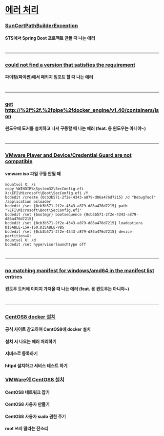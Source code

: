 # [에러 처리](https://www.youtube.com/playlist?list=PLogzC_RPf25HEhe3ppTA_gWglxa853jgd)

### [SunCertPathBuilderException](https://youtu.be/obbhEkm6cgs)
#### STS에서 Spring Boot 프로젝트 만들 때 나는 에러 
# <hr>

### [could not find a version that satisfies the requirement](https://youtu.be/SvFBGJaGWeY)
#### 파이참(파이썬)에서 패키지 임포트 할 때 나는 에러
# <hr>

### [get http://%2f%2f.%2fpipe%2fdocker_engine/v1.40/containers/json](https://youtu.be/gg4copHAtVQ)
#### 윈도우에 도커를 설치하고 나서 구동할 때 나는 에러 (feat. 응 윈도우는 아니야~)
# <hr>


### [VMware Player and Device/Credential Guard are not compatible](https://youtu.be/KNXTi0TkQk8)
#### vmware iso 파일 구동 안될 때 
```
mountvol X: /s
copy %WINDIR%\System32\SecConfig.efi X:\EFI\Microsoft\Boot\SecConfig.efi /Y
bcdedit /create {0cb3b571-2f2e-4343-a879-d86a476d7215} /d "DebugTool" /application osloader
bcdedit /set {0cb3b571-2f2e-4343-a879-d86a476d7215} path "\EFI\Microsoft\Boot\SecConfig.efi"
bcdedit /set {bootmgr} bootsequence {0cb3b571-2f2e-4343-a879-d86a476d7215}
bcdedit /set {0cb3b571-2f2e-4343-a879-d86a476d7215} loadoptions DISABLE-LSA-ISO,DISABLE-VBS
bcdedit /set {0cb3b571-2f2e-4343-a879-d86a476d7215} device partition=X:
mountvol X: /d
bcdedit /set hypervisorlaunchtype off
```
# <hr>

### [no matching manifest for windows/amd64 in the manifest list entries](https://youtu.be/CtFWWzMAqg0)
#### 윈도우 도커에 이미지 가져올 때 나는 에러 (feat. 응 윈도우는 아니야~)
# <hr>

### [CentOS8 docker 설치](https://youtu.be/wd5EdxRjlME)
#### 공식 사이트 참고하여 CentOS8에 docker 설치
#### 설치 시 나오는 에러 처리하기
#### 서비스로 등록하기
#### httpd 설치하고 서비스 테스트 하기

### [VMWare에 CentOS8 설치](https://youtu.be/EK_M-m1ZnMs)
#### CentOS8 네트워크 잡기
#### CentOS8 사용자 만들기
#### CentOS8 사용자 sudo 권한 주기
#### root 쓰지 말라는 잔소리


